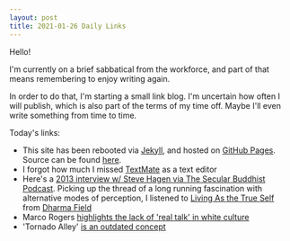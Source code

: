 ```yaml
---
layout: post
title: 2021-01-26 Daily Links
---
```


Hello!

I'm currently on a brief sabbatical from the workforce, and part of that means remembering to enjoy writing again.

In order to do that, I'm starting a small link blog.  I'm uncertain how often I will publish, which is also part of the terms of my time off.  Maybe I'll even write something from time to time.

Today's links:
- This site has been rebooted via [Jekyll](https://jekyllrb.com), and hosted on [GitHub Pages](https://pages.github.com).  Source can be found [here](https://github.com/gorsuch/gorsuch.github.io). 
- I forgot how much I missed [TextMate](https://macromates.com) as a text editor
- Here's a [ 2013 interview w/ Steve Hagen via The Secular Buddhist Podcast](http://www.thesecularbuddhist.com/episode_070.php).  Picking up the thread of a long running fascination with alternative modes of perception, I listened to [Living As the True Self](http://dharmatalks.dharmafield.org/normrandolph/N294%20Living%20As%20the%20True%20Self.mp3) from [Dharma Field](https://www.dharmafield.org/recent-talks.html)
- Marco Rogers [highlights the lack of 'real talk' in white culture](https://twitter.com/polotek/status/1353902811868618758)
- 'Tornado Alley' [is an outdated concept](https://www.washingtonpost.com/weather/2020/05/16/tornado-alley-flawed-concept/)